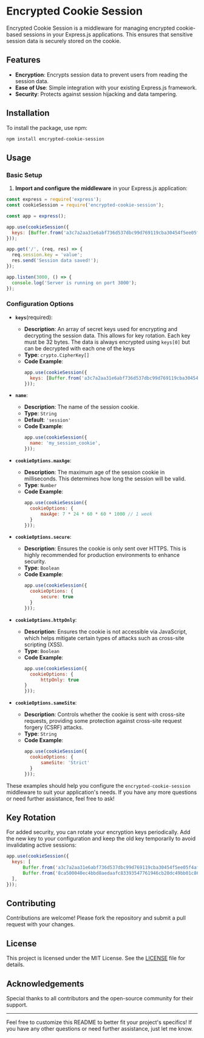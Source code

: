 # Encrypted Cookie Session

Encrypted Cookie Session is a middleware for managing encrypted cookie-based sessions in your Express.js applications.
This ensures that sensitive session data is securely stored on the cookie.

## Features

- **Encryption**: Encrypts session data to prevent users from reading the session data.
- **Ease of Use**: Simple integration with your existing Express.js framework.
- **Security**: Protects against session hijacking and data tampering.

## Installation

To install the package, use npm:

```bash
npm install encrypted-cookie-session
```

## Usage

### Basic Setup

1. **Import and configure the middleware** in your Express.js application:

```javascript
const express = require('express');
const cookieSession = require('encrypted-cookie-session');

const app = express();

app.use(cookieSession({
  keys: [Buffer.from('a3c7a2aa31e6abf736d537dbc99d769119cba30454f5ee05f4af2252e97d27be', 'hex')]
}));

app.get('/', (req, res) => {
  req.session.key = 'value';
  res.send('Session data saved!');
});

app.listen(3000, () => {
  console.log('Server is running on port 3000');
});
```

### Configuration Options

- **`keys`**(required):
    - **Description**: An array of secret keys used for encrypting and decrypting the session data. This allows for key rotation. Each key must be 32 bytes. The data is always encrypted using `keys[0]` but can be decrypted with each one of the keys 
    - **Type**: `crypto.CipherKey[]`
    - **Code Example**:
      ```javascript
      app.use(cookieSession({
        keys: [Buffer.from('a3c7a2aa31e6abf736d537dbc99d769119cba30454f5ee05f4af2252e97d27be', 'hex'), Buffer.from('8ca500040ec4bbd8aedaafc83393547761946cb20dc49bb01c86b389187a387e', 'hex')]       
      }));
      ```

- **`name`**:
    - **Description**: The name of the session cookie.
    - **Type**: `String`
    - **Default**: `'session'`
    - **Code Example**:
      ```javascript
      app.use(cookieSession({
        name: 'my_session_cookie',
      }));
      ```

- **`cookieOptions.maxAge`**:
    - **Description**: The maximum age of the session cookie in milliseconds. This determines how long the session will be valid.
    - **Type**: `Number`
    - **Code Example**:
      ```javascript
      app.use(cookieSession({
        cookieOptions: {
            maxAge: 7 * 24 * 60 * 60 * 1000 // 1 week
        }
      }));
      ```

- **`cookieOptions.secure`**:
    - **Description**: Ensures the cookie is only sent over HTTPS. This is highly recommended for production environments to enhance security.
    - **Type**: `Boolean`
    - **Code Example**:
      ```javascript
      app.use(cookieSession({
        cookieOptions: {
            secure: true
        }
      }));
      ```

- **`cookieOptions.httpOnly`**:
    - **Description**: Ensures the cookie is not accessible via JavaScript, which helps mitigate certain types of attacks such as cross-site scripting (XSS).
    - **Type**: `Boolean`
    - **Code Example**:
      ```javascript
      app.use(cookieSession({
        cookieOptions: {
            httpOnly: true
      }
      }));
      ```

- **`cookieOptions.sameSite`**:
    - **Description**: Controls whether the cookie is sent with cross-site requests, providing some protection against cross-site request forgery (CSRF) attacks.
    - **Type**: `String`
    - **Code Example**:
      ```javascript
      app.use(cookieSession({
        cookieOptions: {
            sameSite: 'Strict'
        }
      }));
      ```

These examples should help you configure the `encrypted-cookie-session` middleware to suit your application's needs. If you have any more questions or need further assistance, feel free to ask!

## Key Rotation

For added security, you can rotate your encryption keys periodically. Add the new key to your configuration and keep the old key temporarily to avoid invalidating active sessions:

```javascript
app.use(cookieSession({
  keys: [
      Buffer.from('a3c7a2aa31e6abf736d537dbc99d769119cba30454f5ee05f4af2252e97d27be', 'hex'), // current key
      Buffer.from('8ca500040ec4bbd8aedaafc83393547761946cb20dc49bb01c86b389187a387e', 'hex') // old key
  ],
}));
```

## Contributing

Contributions are welcome! Please fork the repository and submit a pull request with your changes.

## License

This project is licensed under the MIT License. See the [LICENSE](LICENSE) file for details.

## Acknowledgements

Special thanks to all contributors and the open-source community for their support.

---

Feel free to customize this README to better fit your project's specifics! If you have any other questions or need further assistance, just let me know.
